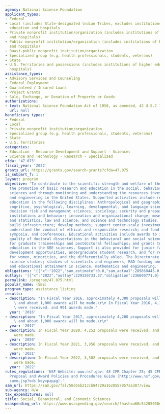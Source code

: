 ```yaml
---
agency: National Science Foundation
applicant_types:
- Federal
- Local (includes State-designated lndian Tribes, excludes institutions of higher
  education and hospitals
- Private nonprofit institution/organization (includes institutions of higher education
  and hospitals)
- Public nonprofit institution/organization (includes institutions of higher education
  and hospitals)
- Quasi-public nonprofit institution/organization
- Specialized group (e.g. health professionals, students, veterans)
- State
- U.S. Territories and possessions (includes institutions of higher education and
  hospitals)
assistance_types:
- Advisory Services and Counseling
- Federal Employment
- Guaranteed / Insured Loans
- Project Grants
- Sale, Exchange, or Donation of Property or Goods
authorizations:
- text: National Science Foundation Act of 1950, as amended, 42 U.S.C 1861 et seq.
  url: null
beneficiary_types:
- Federal
- Local
- Private nonprofit institution/organization
- Specialized group (e.g. health professionals, students, veterans)
- State
- U.S. Territories
categories:
- Education - Resource Development and Support - Sciences
- Science and Technology - Research - Specialized
cfda: '47.075'
fiscal_year: '2022'
grants_url: https://grants.gov/search-grants?cfda=47.075
is_subpart_f: 1
layout: program
objective: 'To contribute to the scientific strength and welfare of the Nation through
  the promotion of basic research and education in the social, behavioral and economic
  sciences and through monitoring and understanding the resources invested in science
  and engineering in the United States. Supported activities include research and
  education in the following disciplines: Anthropological and geographic sciences;
  cognitive, psychological, learning, developmental, and language sciences; economics,
  decision risk and management sciences; sociology; security and preparedness; accountable
  institutions and behavior; innovation and organizational change; measurement methods
  and statistics; law and science; and science and technology studies. Other SBE grants
  build infrastructure; develop methods; support center-scale investments; seek to
  understand the conduct of ethical and responsible research; and fund research workshops,
  symposia, and conferences. Educational activities include awards to improve the
  quality of doctoral dissertations in the behavioral and social sciences; grants
  for graduate traineeships and postdoctoral fellowships; and grants to promote K-12
  education in the SBE sciences. Support is also provided for junior faculty and mid-career
  development opportunities, undergraduate student research, and for research opportunities
  for women, minorities, and the differentially abled. The Directorate also funds
  science studies; studies of scientists and engineers, R&D funding and expenditures,
  and educational attainment in science, mathematics and engineering.'
obligations: '[{"x":"2022","sam_estimate":0.0,"sam_actual":285860445.0,"usa_spending_actual":231963091.0},{"x":"2023","sam_estimate":313200000.0,"sam_actual":0.0,"usa_spending_actual":236556740.0},{"x":"2024","sam_estimate":360600000.0,"sam_actual":0.0,"usa_spending_actual":219685235.0}]'
outlays: '[{"x":"2022","outlay":229320733.37,"obligation":236609771.0},{"x":"2023","outlay":81804473.72,"obligation":198424200.0},{"x":"2024","outlay":14541138.54,"obligation":193107143.0}]'
permalink: /program/47.075.html
popular_name: (SBE)
program_type: assistance_listing
results:
- description: "In Fiscal Year 2016, approximately 4,300 proposals will be received,\
    \ and about 1,000 awards will be made.\r\n In Fiscal Year 2016, 4,177 proposals\
    \ were received, and 991 awards made."
  year: '2016'
- description: "In Fiscal Year 2017, approximately 4,200 proposals will be received,\
    \ and about 1,000 awards will be made.\r\n"
  year: '2017'
- description: In Fiscal Year 2020, 4,252 proposals were received, and 1,081 awards
    were made.
  year: '2020'
- description: In Fiscal Year 2021, 3,956 proposals were received, and 918 awards
    were made.
  year: '2021'
- description: In Fiscal Year 2022, 3,502 proposals were received, and 770 awards
    were made.
  year: '2022'
rules_regulations: 'NSF Website: www.nsf.gov; 48 CFR Chapter 25; 45 CFR Chapter VI;
  Proposal and Award Policies and Procedures Guide (http://www.nsf.gov/publications/pub
  summ.jsp?ods key=pappg).'
sam_url: https://sam.gov/fal/58d65b213cb84729a1628557857aa387/view
sub-agency: N/A
tax_expenditures: null
title: Social, Behavioral, and Economic Sciences
usaspending_url: https://www.usaspending.gov/search/?hash=a60c54205030efed7884ddbf20efe78e
---
```

